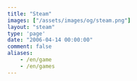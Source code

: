 ```yaml
---
title: "Steam"
images: ["/assets/images/og/steam.png"]
layout: "steam"
type: 'page'
date: "2006-04-14 00:00:00"
comment: false
aliases:
    - /en/game
    - /en/games
---
```

